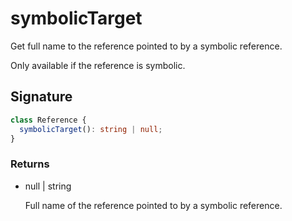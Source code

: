 # symbolicTarget

Get full name to the reference pointed to by a symbolic reference.

Only available if the reference is symbolic.

## Signature

```ts
class Reference {
  symbolicTarget(): string | null;
}
```

### Returns

<ul class="param-ul">
  <li class="param-li param-li-root">
    <span class="param-type">null | string</span>
    <br>
    <p class="param-description">Full name of the reference pointed to by a symbolic reference.</p>
  </li>
</ul>